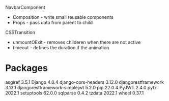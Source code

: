 NavbarComponent

- Composition - write small reusable components
- Props - pass data from parent to child

CSSTransition

- unmountOExit - removes childeren when there are not active
- timeout - defines the duration if the animation

# Packages

asgiref 3.5.1
Django 4.0.4
django-cors-headers 3.12.0
djangorestframework 3.13.1
djangorestframework-simplejwt 5.2.0
pip 22.0.4
PyJWT 2.4.0
pytz 2022.1
setuptools 62.0.0
sqlparse 0.4.2
tzdata 2022.1
wheel 0.37.1
